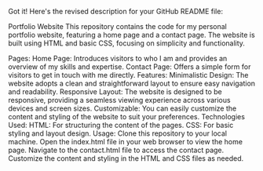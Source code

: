 
Got it! Here's the revised description for your GitHub README file:

Portfolio Website
This repository contains the code for my personal portfolio website, featuring a home page and a contact page. The website is built using HTML and basic CSS, focusing on simplicity and functionality.

Pages:
Home Page: Introduces visitors to who I am and provides an overview of my skills and expertise.
Contact Page: Offers a simple form for visitors to get in touch with me directly.
Features:
Minimalistic Design: The website adopts a clean and straightforward layout to ensure easy navigation and readability.
Responsive Layout: The website is designed to be responsive, providing a seamless viewing experience across various devices and screen sizes.
Customizable: You can easily customize the content and styling of the website to suit your preferences.
Technologies Used:
HTML: For structuring the content of the pages.
CSS: For basic styling and layout design.
Usage:
Clone this repository to your local machine.
Open the index.html file in your web browser to view the home page.
Navigate to the contact.html file to access the contact page.
Customize the content and styling in the HTML and CSS files as needed.
